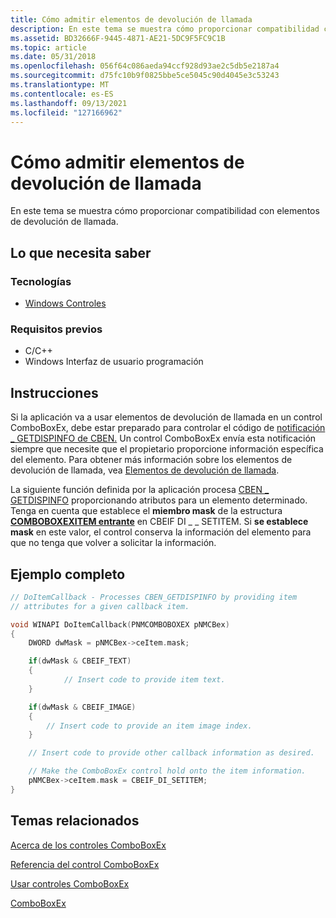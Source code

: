 ```yaml
---
title: Cómo admitir elementos de devolución de llamada
description: En este tema se muestra cómo proporcionar compatibilidad con elementos de devolución de llamada.
ms.assetid: BD32666F-9445-4871-AE21-5DC9F5FC9C1B
ms.topic: article
ms.date: 05/31/2018
ms.openlocfilehash: 056f64c086aeda94ccf928d93ae2c5db5e2187a4
ms.sourcegitcommit: d75fc10b9f0825bbe5ce5045c90d4045e3c53243
ms.translationtype: MT
ms.contentlocale: es-ES
ms.lasthandoff: 09/13/2021
ms.locfileid: "127166962"
---
```

# <a name="how-to-support-callback-items"></a>Cómo admitir elementos de devolución de llamada

En este tema se muestra cómo proporcionar compatibilidad con elementos de devolución de llamada.

## <a name="what-you-need-to-know"></a>Lo que necesita saber

### <a name="technologies"></a>Tecnologías

-   [Windows Controles](window-controls.md)

### <a name="prerequisites"></a>Requisitos previos

-   C/C++
-   Windows Interfaz de usuario programación

## <a name="instructions"></a>Instrucciones


Si la aplicación va a usar elementos de devolución de llamada en un control ComboBoxEx, debe estar preparado para controlar el código de [notificación \_ GETDISPINFO de CBEN.](cben-getdispinfo.md) Un control ComboBoxEx envía esta notificación siempre que necesite que el propietario proporcione información específica del elemento. Para obtener más información sobre los elementos de devolución de llamada, vea [Elementos de devolución de llamada](comboboxex-controls.md).

La siguiente función definida por la aplicación procesa [CBEN \_ GETDISPINFO](cben-getdispinfo.md) proporcionando atributos para un elemento determinado. Tenga en cuenta que establece el **miembro mask** de la estructura [**COMBOBOXEXITEM entrante**](/windows/win32/api/commctrl/ns-commctrl-comboboxexitema) en CBEIF DI \_ \_ SETITEM. Si **se establece mask** en este valor, el control conserva la información del elemento para que no tenga que volver a solicitar la información.

## <a name="complete-example"></a>Ejemplo completo


```C++
// DoItemCallback - Processes CBEN_GETDISPINFO by providing item
// attributes for a given callback item.

void WINAPI DoItemCallback(PNMCOMBOBOXEX pNMCBex)
{
    DWORD dwMask = pNMCBex->ceItem.mask;

    if(dwMask & CBEIF_TEXT)
    {
            // Insert code to provide item text.
    }

    if(dwMask & CBEIF_IMAGE) 
    {
        // Insert code to provide an item image index.
    }

    // Insert code to provide other callback information as desired.

    // Make the ComboBoxEx control hold onto the item information.
    pNMCBex->ceItem.mask = CBEIF_DI_SETITEM;
}
```



## <a name="related-topics"></a>Temas relacionados

<dl> <dt>

[Acerca de los controles ComboBoxEx](comboboxex-controls.md)
</dt> <dt>

[Referencia del control ComboBoxEx](bumper-comboboxex-comboboxex-control-reference.md)
</dt> <dt>

[Usar controles ComboBoxEx](/windows/desktop/Controls/using-comboboxex)
</dt> <dt>

[ComboBoxEx](comboboxex-control-reference.md)
</dt> </dl>

 

 